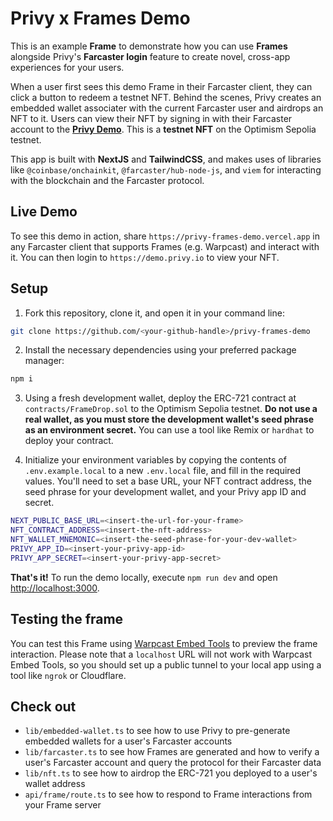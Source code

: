 # Privy x Frames Demo

This is an example **Frame** to demonstrate how you can use **Frames** alongside Privy's **Farcaster login** feature to create novel, cross-app experiences for your users.

When a user first sees this demo Frame in their Farcaster client, they can click a button to redeem a testnet NFT. Behind the scenes, Privy creates an embedded wallet associater with the current Farcaster user and airdrops an NFT to it. Users can view their NFT by signing in with their Farcaster account to the [**Privy Demo**](https://demo.privy.io). This is a **testnet NFT** on the Optimism Sepolia testnet.

This app is built with **NextJS** and **TailwindCSS**, and makes uses of libraries like `@coinbase/onchainkit`, `@farcaster/hub-node-js`, and `viem` for interacting with the blockchain and the Farcaster protocol. 

## Live Demo

To see this demo in action, share `https://privy-frames-demo.vercel.app` in any Farcaster client that supports Frames (e.g. Warpcast) and interact with it. You can then login to `https://demo.privy.io` to view your NFT. 

## Setup

1. Fork this repository, clone it, and open it in your command line:

```sh
git clone https://github.com/<your-github-handle>/privy-frames-demo
```

2. Install the necessary dependencies using your preferred package manager:

```sh
npm i 
```

3. Using a fresh development wallet, deploy the ERC-721 contract at `contracts/FrameDrop.sol` to the Optimism Sepolia testnet. **Do not use a real wallet, as you must store the development wallet's seed phrase as an environment secret.** You can use a tool like Remix or `hardhat` to deploy your contract.

4. Initialize your environment variables by copying the contents of `.env.example.local` to a new `.env.local` file, and fill in the required values. You'll need to set a base URL, your NFT contract address, the seed phrase for your development wallet, and your Privy app ID and secret. 

```sh
NEXT_PUBLIC_BASE_URL=<insert-the-url-for-your-frame>
NFT_CONTRACT_ADDRESS=<insert-the-nft-address>
NFT_WALLET_MNEMONIC=<insert-the-seed-phrase-for-your-dev-wallet>
PRIVY_APP_ID=<insert-your-privy-app-id>
PRIVY_APP_SECRET=<insert-your-privy-app-secret>
```

**That's it!** To run the demo locally, execute `npm run dev` and open [http://localhost:3000](http://localhost:3000).

## Testing the frame

You can test this Frame using [Warpcast Embed Tools](https://warpcast.com/~/developers/frames) to preview the frame interaction. Please note that a `localhost` URL will not work with Warpcast Embed Tools, so you should set up a public tunnel to your local app using a tool like `ngrok` or Cloudflare. 

## Check out
- `lib/embedded-wallet.ts` to see how to use Privy to pre-generate embedded wallets for a user's Farcaster accounts
- `lib/farcaster.ts` to see how Frames are generated and how to verify a user's Farcaster account and query the protocol for their Farcaster data
- `lib/nft.ts` to see how to airdrop the ERC-721 you deployed to a user's wallet address
- `api/frame/route.ts` to see how to respond to Frame interactions from your Frame server
